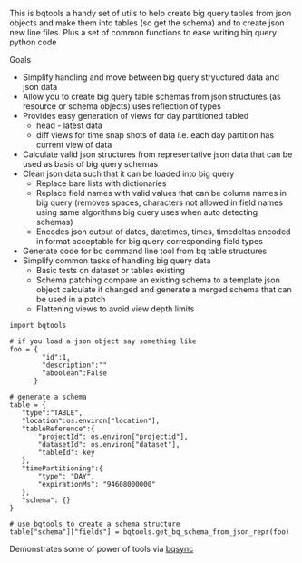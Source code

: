 This is bqtools a handy set of utils to help create big query tables from json objects and make them into tables (so get the schema) and to create json new line files.
Plus a set of common functions to ease writing biq query python code

Goals
* Simplify handling and move between big query stryuctured data and json data
* Allow you to create big query table schemas from json structures (as resource or schema objects) uses reflection of types
* Provides easy generation of views for day partitioned tabled
  * head - latest data
  * diff views for time snap shots of data i.e. each day partition has current view of data
* Calculate valid json structures from representative json data that can be used as basis of big query schemas
* Clean json data such that it can be loaded into big query
  * Replace bare lists with dictionaries
  * Replace field  names with valid values that can be column names in big query (removes spaces, characters not allowed in field names using same algorithms big query uses when auto detecting schemas)
  * Encodes json output of dates, datetimes, times, timedeltas encoded in format acceptable for big query corresponding field types
* Generate code for bq command line tool from bq table structures
* Simplify common tasks of handling big query data
  * Basic tests on dataset or tables existing
  * Schema patching compare an existing schema to a template json object calculate if changed and generate a merged schema that can be used in a patch
  * Flattening views to avoid view depth limits
  
```
import bqtools

# if you load a json object say something like
foo = {
        "id":1,
        "description":""
        "aboolean":False
      }
      
# generate a schema
table = {
   "type":"TABLE",
   "location":os.environ["location"],
   "tableReference":{
       "projectId": os.environ["projectid"],
       "datasetId": os.environ["dataset"],
       "tableId": key
   },
   "timePartitioning":{
       "type": "DAY",
       "expirationMs": "94608000000"
   },
   "schema": {}
}

# use bqtools to create a schema structure
table["schema"]["fields"] = bqtools.get_bq_schema_from_json_repr(foo)

```

Demonstrates some of power of tools via [bqsync](BQSYNCUSAGE.me)
    